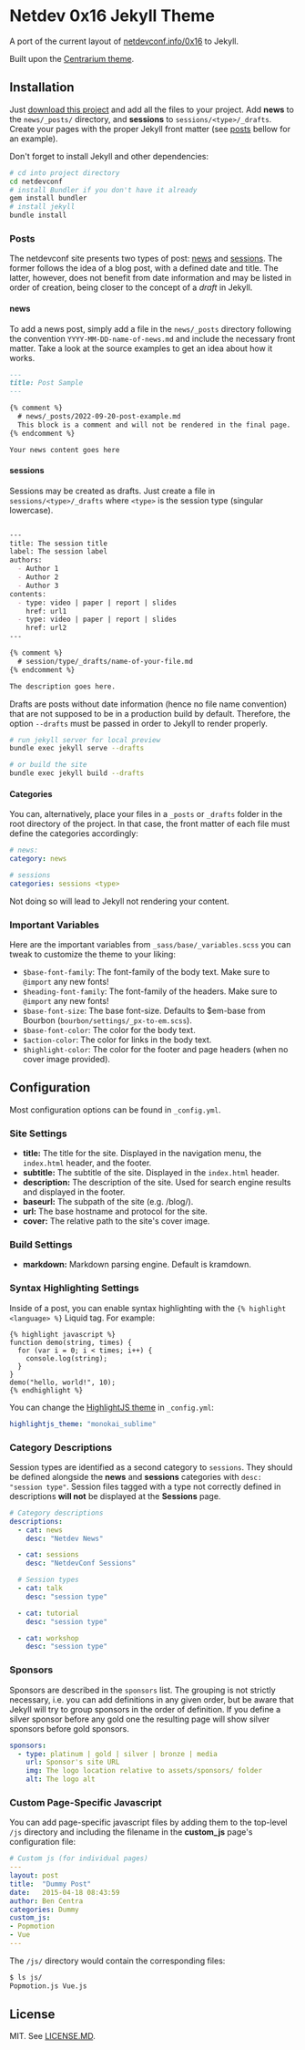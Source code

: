 # Netdev 0x16 Jekyll Theme

A port of the current layout of [netdevconf.info/0x16](www.netdevconf.info/0x16) to Jekyll.

Built upon the [Centrarium theme](https://github.com/bencentra/centrarium).

## Installation

Just [download this
project](https://github.com/expertisesolutions/jekyll-sample-netdev.github.io)
and add all the files to your project. Add **news** to the `news/_posts/`
directory, and **sessions** to `sessions/<type>/_drafts`. Create your pages
with the proper Jekyll front matter (see [posts](#posts) bellow for an
example).

Don't forget to install Jekyll and other dependencies:
```bash
# cd into project directory
cd netdevconf
# install Bundler if you don't have it already
gem install bundler
# install jekyll
bundle install
```

### Posts

The netdevconf site presents two types of post: [news](#news) and
[sessions](#sessions). The former follows the idea of a blog post, with a
defined date and title. The latter, however, does not benefit from date
information and may be listed in order of creation, being closer to the
concept of a *draft* in Jekyll.

#### news

To add a news post, simply add a file in the `news/_posts` directory following the
convention `YYYY-MM-DD-name-of-news.md` and include the necessary front matter.
Take a look at the source examples to get an idea about how it works.

```Markdown
---
title: Post Sample
---

{% comment %}
  # news/_posts/2022-09-20-post-example.md
  This block is a comment and will not be rendered in the final page.
{% endcomment %}

Your news content goes here

```

#### sessions

Sessions may be created as drafts. Just create a file in
`sessions/<type>/_drafts` where `<type>` is the session type (singular
lowercase).

```Markdown

---
title: The session title
label: The session label
authors:
  - Author 1
  - Author 2
  - Author 3
contents:
  - type: video | paper | report | slides
    href: url1
  - type: video | paper | report | slides
    href: url2
---

{% comment %}
  # session/type/_drafts/name-of-your-file.md
{% endcomment %}

The description goes here.

```

Drafts are posts without date information (hence no file name convention) that
are not supposed to be in a production build by default. Therefore, the option
`--drafts` must be passed in order to Jekyll to render properly.

```bash
# run jekyll server for local preview
bundle exec jekyll serve --drafts

# or build the site
bundle exec jekyll build --drafts

```

####  Categories

You can, alternatively, place your files in a `_posts` or `_drafts` folder in
the root directory of the project. In that case, the front matter of each file
must define the categories accordingly:

```yml
# news:
category: news

# sessions
categories: sessions <type>
```

Not doing so will lead to Jekyll not rendering your content.

### Important Variables

Here are the important variables from `_sass/base/_variables.scss` you can
tweak to customize the theme to your liking:

* `$base-font-family`: The font-family of the body text. Make sure to `@import`
  any new fonts!
* `$heading-font-family`: The font-family of the headers. Make sure to
  `@import` any new fonts!
* `$base-font-size`: The base font-size. Defaults to $em-base from Bourbon
  (`bourbon/settings/_px-to-em.scss`).
* `$base-font-color`: The color for the body text.
* `$action-color`: The color for links in the body text.
* `$highlight-color`: The color for the footer and page headers (when no cover
  image provided).

## Configuration

Most configuration options can be found in `_config.yml`.

### Site Settings

* __title:__ The title for the site. Displayed in the navigation menu, the
  `index.html` header, and the footer.
* __subtitle:__ The subtitle of the site. Displayed in the `index.html` header.
* __description:__ The description of the site. Used for search engine results
  and displayed in the footer.
* __baseurl:__ The subpath of the site (e.g. /blog/).
* __url:__ The base hostname and protocol for the site.
* __cover:__ The relative path to the site's cover image.
<!--
* __logo:__ The
  relative path to the site's logo. Used in the navigation menu instead of the
  title if provided. -->

### Build Settings

* __markdown:__ Markdown parsing engine. Default is kramdown.

### Syntax Highlighting Settings

Inside of a post, you can enable syntax highlighting with the `{% highlight
<language> %}` Liquid tag. For example:

```
{% highlight javascript %}
function demo(string, times) {
  for (var i = 0; i < times; i++) {
    console.log(string);
  }
}
demo("hello, world!", 10);
{% endhighlight %}
```

You can change the [HighlightJS theme][highlightjs_theme] in `_config.yml`:

```yml
highlightjs_theme: "monokai_sublime"
```

### Category Descriptions

Session types are identified as a second category to `sessions`. They should be
defined alongside the **news** and **sessions** categories with `desc: "session
type"`. Session files tagged with a type not correctly defined in descriptions
**will not** be displayed at the **Sessions** page.

```yml
# Category descriptions
descriptions:
  - cat: news
    desc: "Netdev News"

  - cat: sessions
    desc: "NetdevConf Sessions"

  # Session types
  - cat: talk
    desc: "session type"

  - cat: tutorial
    desc: "session type"

  - cat: workshop
    desc: "session type"
```

### Sponsors

Sponsors are described in the `sponsors` list. The grouping is not strictly
necessary, i.e. you can add definitions in any given order, but be aware that Jekyll
will try to group sponsors in the order of definition. If you define a silver
sponsor before any gold one the resulting page will show silver sponsors before
gold sponsors.

```yml
sponsors:
  - type: platinum | gold | silver | bronze | media
    url: Sponsor's site URL
    img: The logo location relative to assets/sponsors/ folder
    alt: The logo alt
```

### Custom Page-Specific Javascript

You can add page-specific javascript files by adding them to the top-level
`/js` directory and including the filename in the __custom_js__ page's
configuration file:

```yml
# Custom js (for individual pages)
---
layout: post
title:  "Dummy Post"
date:   2015-04-18 08:43:59
author: Ben Centra
categories: Dummy
custom_js:
- Popmotion
- Vue
---
```

The `/js/` directory would contain the corresponding files:

```bash
$ ls js/
Popmotion.js Vue.js
```

## License

MIT. See [LICENSE.MD](https://github.com/bencentra/centrarium/blob/master/LICENSE.md).

[bencentra]: http://bencentra.com
[bourbon]: http://bourbon.io/
[neat]: http://neat.bourbon.io/
[bitters]: http://bitters.bourbon.io/
[refills]: http://refills.bourbon.io/
[fontawesome]: http://fortawesome.github.io/Font-Awesome/
[highlightjs]: https://highlightjs.org/
[highlightjs_theme]: https://highlightjs.org/static/demo/
[lightbox]: http://lokeshdhakar.com/projects/lightbox2/
[cover]: https://www.flickr.com/photos/79666107@N00/3796678503/in/photolist-6MuYfc-61Rtft-8XzPmY-a6Cozm-54eSMs-6oMJmk-aepZQq-9YkPHp-fiAEGE-dVP4Z5-oxPyJP-atKUFJ-9YHWA5-9YF2f2-9YF2gR-9YHVGN-9YHVvs-qZYYQ6-4JqP2i-a2peGy-9YHVUm-9YHVF7-9YHVCL-9YF3NK-cYteMo-aiPmb9-69dtAi-9YF21x-4aWpmn-7SLiUL-77pqVX-8vXbYv-4HGDSH-a2h5P1-8LsZrQ-9aj1ez-auPZ7q-9YHVMd-9YF2bi-9YF23D-8LpWpn-9an6KL-9YHVZL-dqZ3Cz-2GuvnX-9YHWUo-9YHVWd-p5Roh5-i1zTbv-6sYrUT
[disqus]: https://disqus.com/
[ga]: http://www.google.com/analytics/
[archives]: https://github.com/jekyll/jekyll-archives
[sitemap]: https://github.com/jekyll/jekyll-sitemap
